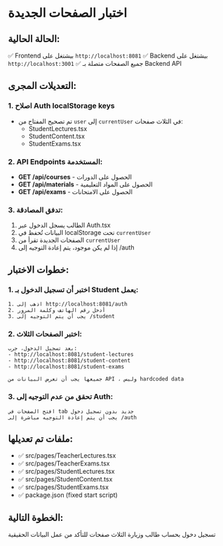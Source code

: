 # اختبار الصفحات الجديدة

## الحالة الحالية:
✅ Frontend بيشتغل على `http://localhost:8081`
✅ Backend بيشتغل على `http://localhost:3001`
✅ جميع الصفحات متصلة بـ Backend API

## التعديلات المجرى:

### 1. اصلاح Auth localStorage keys
- تم تصحيح المفتاح من `user` إلى `currentUser` في الثلاث صفحات:
  - StudentLectures.tsx
  - StudentContent.tsx  
  - StudentExams.tsx

### 2. API Endpoints المستخدمة:
- **GET /api/courses** - الحصول على الدورات
- **GET /api/materials** - الحصول على المواد التعليمية
- **GET /api/exams** - الحصول على الامتحانات

### 3. تدفق المصادقة:
1. الطالب يسجل الدخول عبر Auth.tsx
2. البيانات تُحفظ في localStorage تحت `currentUser`
3. الصفحات الجديدة تقرأ من `currentUser`
4. إذا لم يكن موجود، يتم إعادة التوجيه إلى /auth

## خطوات الاختبار:

### 1. اختبر أن تسجيل الدخول بـ Student يعمل:
```
1. اذهب إلى http://localhost:8081/auth
2. أدخل رقم الهاتف وكلمة المرور
3. يجب أن يتم التوجيه إلى /student
```

### 2. اختبر الصفحات الثلاث:
```
بعد تسجيل الدخول، جرب:
- http://localhost:8081/student-lectures
- http://localhost:8081/student-content
- http://localhost:8081/student-exams

جميعها يجب أن تعرض البيانات من API ، وليس hardcoded data
```

### 3. تحقق من عدم التوجيه إلى Auth:
```
افتح الصفحات في tab جديد بدون تسجيل دخول
يجب أن يتم إعادة التوجيه مباشرة إلى /auth
```

## ملفات تم تعديلها:
- ✅ src/pages/TeacherLectures.tsx
- ✅ src/pages/TeacherExams.tsx
- ✅ src/pages/StudentLectures.tsx
- ✅ src/pages/StudentContent.tsx
- ✅ src/pages/StudentExams.tsx
- ✅ package.json (fixed start script)

## الخطوة التالية:
تسجيل دخول بحساب طالب وزيارة الثلاث صفحات للتأكد من عمل البيانات الحقيقية
